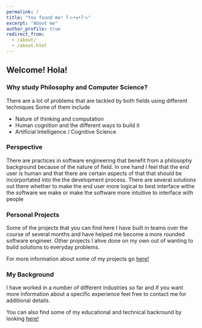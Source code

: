 ```yaml
---
permalink: /
title: "You found me! ʕっ•ᴥ•ʔっ"
excerpt: "About me"
author_profile: true
redirect_from: 
  - /about/
  - /about.html
---
```


## Welcome! Hola!


### Why study Philosophy and Computer Science?
There are a lot of problems that are tackled by both fields using different techniques
Some of them include
* Nature of thinking and computation
* Human cognition and the different ways to build it
* Artificial Intelligence / Cognitive Science

### Perspective
There are practices in software engineering that benefit from a philosophy background because of the nature of field. In one hand I feel that the end user is human and that there are certain aspects of that that should be incorportated into the the development process. There are several solutions out there whether to make the end user more logical to best interface withe the software we make or make the software more intuitive to interface with people

### Personal Projects

Some of the projects that you can find here I have built in teams over the course of several months and have helped me become a more rounded software engineer. Other projects I ahve done on my own out of wanting to build solutions to everyday problems.

For more information about some of my projects go [here!](/portfolio)

### My Background
I have worked in a number of different industries so far and if you want more information about a specific experience feel free to contact me for additional details.

You can also find some of my educational and technical backround by looking [here!](/cv)